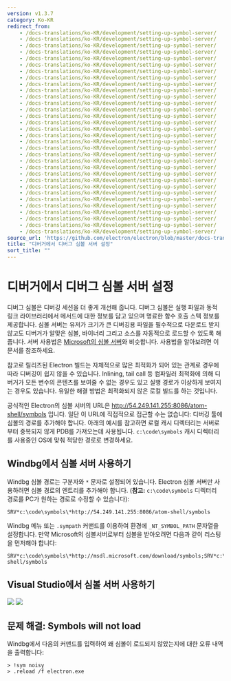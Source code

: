 ```yaml
---
version: v1.3.7
category: Ko-KR
redirect_from:
    - /docs-translations/ko-KR/development/setting-up-symbol-server/
    - /docs-translations/ko-KR/development/setting-up-symbol-server/
    - /docs-translations/ko-KR/development/setting-up-symbol-server/
    - /docs-translations/ko-KR/development/setting-up-symbol-server/
    - /docs-translations/ko-KR/development/setting-up-symbol-server/
    - /docs-translations/ko-KR/development/setting-up-symbol-server/
    - /docs-translations/ko-KR/development/setting-up-symbol-server/
    - /docs-translations/ko-KR/development/setting-up-symbol-server/
    - /docs-translations/ko-KR/development/setting-up-symbol-server/
    - /docs-translations/ko-KR/development/setting-up-symbol-server/
    - /docs-translations/ko-KR/development/setting-up-symbol-server/
    - /docs-translations/ko-KR/development/setting-up-symbol-server/
    - /docs-translations/ko-KR/development/setting-up-symbol-server/
    - /docs-translations/ko-KR/development/setting-up-symbol-server/
    - /docs-translations/ko-KR/development/setting-up-symbol-server/
    - /docs-translations/ko-KR/development/setting-up-symbol-server/
    - /docs-translations/ko-KR/development/setting-up-symbol-server/
    - /docs-translations/ko-KR/development/setting-up-symbol-server/
    - /docs-translations/ko-KR/development/setting-up-symbol-server/
    - /docs-translations/ko-KR/development/setting-up-symbol-server/
    - /docs-translations/ko-KR/development/setting-up-symbol-server/
    - /docs-translations/ko-KR/development/setting-up-symbol-server/
    - /docs-translations/ko-KR/development/setting-up-symbol-server/
    - /docs-translations/ko-KR/development/setting-up-symbol-server/
    - /docs-translations/ko-KR/development/setting-up-symbol-server/
    - /docs-translations/ko-KR/development/setting-up-symbol-server/
    - /docs-translations/ko-KR/development/setting-up-symbol-server/
    - /docs-translations/ko-KR/development/setting-up-symbol-server/
    - /docs-translations/ko-KR/development/setting-up-symbol-server/
    - /docs-translations/ko-KR/development/setting-up-symbol-server/
    - /docs-translations/ko-KR/development/setting-up-symbol-server/
    - /docs-translations/ko-KR/development/setting-up-symbol-server/
source_url: 'https://github.com/electron/electron/blob/master/docs-translations/ko-KR/development/setting-up-symbol-server.md'
title: "디버거에서 디버그 심볼 서버 설정"
sort_title: ""
---
```


# 디버거에서 디버그 심볼 서버 설정

디버그 심볼은 디버깅 세션을 더 좋게 개선해 줍니다. 디버그 심볼은 실행 파일과 동적 링크
라이브러리에서 메서드에 대한 정보를 담고 있으며 명료한 함수 호출 스텍 정보를 제공합니다.
심볼 서버는 유저가 크기가 큰 디버깅용 파일을 필수적으로 다운로드 받지 않고도 디버거가
알맞은 심볼, 바이너리 그리고 소스를 자동적으로 로드할 수 있도록 해줍니다. 서버 사용법은
[Microsoft의 심볼 서버](http://support.microsoft.com/kb/311503)와 비슷합니다.
사용법을 알아보려면 이 문서를 참조하세요.

참고로 릴리즈된 Electron 빌드는 자체적으로 많은 최적화가 되어 있는 관계로 경우에 따라
디버깅이 쉽지 않을 수 있습니다. Inlining, tail call 등 컴파일러 최적화에 의해 디버거가
모든 변수의 콘텐츠를 보여줄 수 없는 경우도 있고 실행 경로가 이상하게 보여지는 경우도
있습니다. 유일한 해결 방법은 최적화되지 않은 로컬 빌드를 하는 것입니다.

공식적인 Electron의 심볼 서버의 URL은
http://54.249.141.255:8086/atom-shell/symbols 입니다. 일단 이 URL에 직접적으로
접근할 수는 없습니다: 디버깅 툴에 심볼의 경로를 추가해야 합니다. 아래의 예시를 참고하면
로컬 캐시 디렉터리는 서버로부터 중복되지 않게 PDB를 가져오는데 사용됩니다.
`c:\code\symbols` 캐시 디렉터리를 사용중인 OS에 맞춰 적당한 경로로 변경하세요.

## Windbg에서 심볼 서버 사용하기

Windbg 심볼 경로는 구분자와 `*` 문자로 설정되어 있습니다. Electron 심볼 서버만
사용하려면 심볼 경로의 엔트리를 추가해야 합니다. (**참고:**  `c:\code\symbols`
디렉터리 경로를 PC가 원하는 경로로 수정할 수 있습니다):

```
SRV*c:\code\symbols\*http://54.249.141.255:8086/atom-shell/symbols
```

Windbg 메뉴 또는 `.sympath` 커맨드를 이용하여 환경에 `_NT_SYMBOL_PATH` 문자열을
설정합니다. 만약 Microsoft의 심볼서버로부터 심볼을 받아오려면 다음과 같이 리스팅을
먼저해야 합니다:

```
SRV*c:\code\symbols\*http://msdl.microsoft.com/download/symbols;SRV*c:\code\symbols\*http://54.249.141.255:8086/atom-shell/symbols
```

## Visual Studio에서 심볼 서버 사용하기

<img src='http://mdn.mozillademos.org/files/733/symbol-server-vc8express-menu.jpg'>
<img src='http://mdn.mozillademos.org/files/2497/2005_options.gif'>

## 문제 해결: Symbols will not load

Windbg에서 다음의 커맨드를 입력하여 왜 심볼이 로드되지 않았는지에 대한 오류 내역을
출력합니다:

```
> !sym noisy
> .reload /f electron.exe
```
